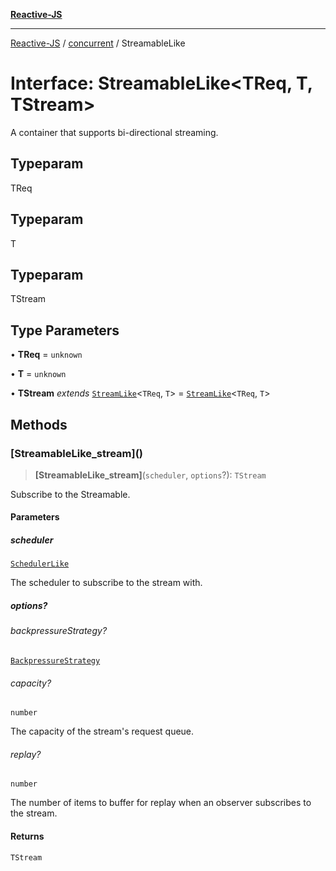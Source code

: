 [**Reactive-JS**](../../README.md)

***

[Reactive-JS](../../README.md) / [concurrent](../README.md) / StreamableLike

# Interface: StreamableLike\<TReq, T, TStream\>

A container that supports bi-directional streaming.

## Typeparam

TReq

## Typeparam

T

## Typeparam

TStream

## Type Parameters

• **TReq** = `unknown`

• **T** = `unknown`

• **TStream** *extends* [`StreamLike`](StreamLike.md)\<`TReq`, `T`\> = [`StreamLike`](StreamLike.md)\<`TReq`, `T`\>

## Methods

### \[StreamableLike\_stream\]()

> **\[StreamableLike\_stream\]**(`scheduler`, `options`?): `TStream`

Subscribe to the Streamable.

#### Parameters

##### scheduler

[`SchedulerLike`](SchedulerLike.md)

The scheduler to subscribe to the stream with.

##### options?

###### backpressureStrategy?

[`BackpressureStrategy`](../../utils/type-aliases/BackpressureStrategy.md)

###### capacity?

`number`

The capacity of the stream's request queue.

###### replay?

`number`

The number of items to buffer for replay when an observer subscribes
to the stream.

#### Returns

`TStream`
